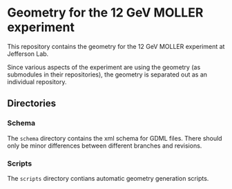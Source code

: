 # Geometry for the 12 GeV MOLLER experiment

This repository contains the geometry for the 12 GeV MOLLER experiment at Jefferson Lab.

Since various aspects of the experiment are using the geometry (as submodules in their
repositories), the geometry is separated out as an individual repository.

## Directories

### Schema

The `schema` directory contains the xml schema for GDML files. There should only be minor
differences between different branches and revisions.

### Scripts

The `scripts` directory contians automatic geometry generation scripts.
